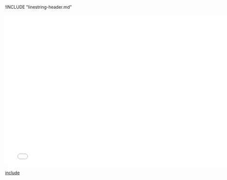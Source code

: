 !INCLUDE "linestring-header.md"

<iframe src="../../geometry-linestring.html" width="770" height="500" frameBorder="0" seamless="seamless">
</iframe>

[include](../../geometry-linestring.html)
